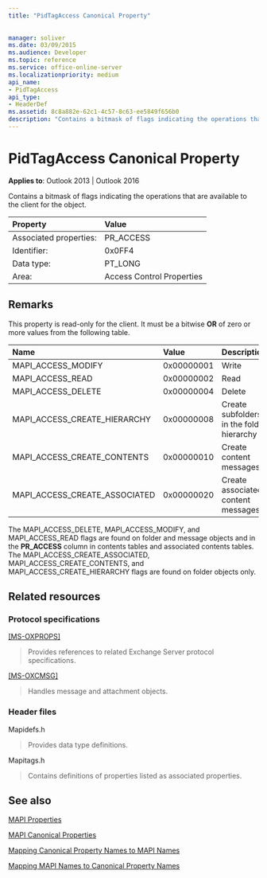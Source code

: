 ```yaml
---
title: "PidTagAccess Canonical Property"
 
 
manager: soliver
ms.date: 03/09/2015
ms.audience: Developer
ms.topic: reference
ms.service: office-online-server
ms.localizationpriority: medium
api_name:
- PidTagAccess
api_type:
- HeaderDef
ms.assetid: 8c8a882e-62c1-4c57-8c63-ee5849f656b0
description: "Contains a bitmask of flags indicating the operations that are available to the client for the object."
---
```


# PidTagAccess Canonical Property

  
  
**Applies to**: Outlook 2013 | Outlook 2016 
  
Contains a bitmask of flags indicating the operations that are available to the client for the object.
  
|Property |Value |
|:-----|:-----|
|Associated properties:  <br/> |PR_ACCESS  <br/> |
|Identifier:  <br/> |0x0FF4  <br/> |
|Data type:  <br/> |PT_LONG  <br/> |
|Area:  <br/> |Access Control Properties  <br/> |
   
## Remarks

This property is read-only for the client. It must be a bitwise **OR** of zero or more values from the following table. 
  
|**Name**|**Value**|**Description**|
|:-----|:-----|:-----|
|MAPI_ACCESS_MODIFY  <br/> |0x00000001  <br/> |Write  <br/> |
|MAPI_ACCESS_READ  <br/> |0x00000002  <br/> |Read  <br/> |
|MAPI_ACCESS_DELETE  <br/> |0x00000004  <br/> |Delete  <br/> |
|MAPI_ACCESS_CREATE_HIERARCHY  <br/> |0x00000008  <br/> |Create subfolders in the folder hierarchy  <br/> |
|MAPI_ACCESS_CREATE_CONTENTS  <br/> |0x00000010  <br/> |Create content messages  <br/> |
|MAPI_ACCESS_CREATE_ASSOCIATED  <br/> |0x00000020  <br/> |Create associated content messages  <br/> |
   
The MAPI_ACCESS_DELETE, MAPI_ACCESS_MODIFY, and MAPI_ACCESS_READ flags are found on folder and message objects and in the **PR_ACCESS** column in contents tables and associated contents tables. The MAPI_ACCESS_CREATE_ASSOCIATED, MAPI_ACCESS_CREATE_CONTENTS, and MAPI_ACCESS_CREATE_HIERARCHY flags are found on folder objects only. 
  
## Related resources

### Protocol specifications

[[MS-OXPROPS]](https://msdn.microsoft.com/library/f6ab1613-aefe-447d-a49c-18217230b148%28Office.15%29.aspx)
  
> Provides references to related Exchange Server protocol specifications.
    
[[MS-OXCMSG]](https://msdn.microsoft.com/library/7fd7ec40-deec-4c06-9493-1bc06b349682%28Office.15%29.aspx)
  
> Handles message and attachment objects.
    
### Header files

Mapidefs.h
  
> Provides data type definitions.
    
Mapitags.h
  
> Contains definitions of properties listed as associated properties.
    
## See also



[MAPI Properties](mapi-properties.md)
  
[MAPI Canonical Properties](mapi-canonical-properties.md)
  
[Mapping Canonical Property Names to MAPI Names](mapping-canonical-property-names-to-mapi-names.md)
  
[Mapping MAPI Names to Canonical Property Names](mapping-mapi-names-to-canonical-property-names.md)

